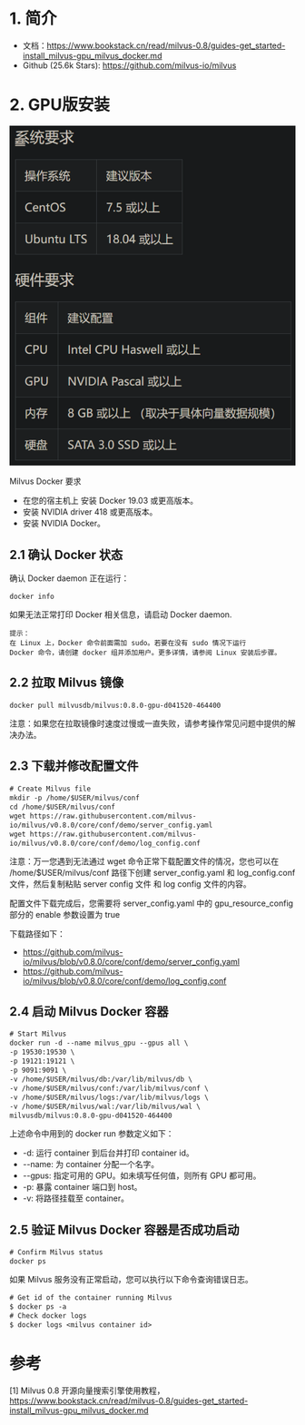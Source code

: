# 1. 简介

- 文档：https://www.bookstack.cn/read/milvus-0.8/guides-get_started-install_milvus-gpu_milvus_docker.md
- Github (25.6k Stars): https://github.com/milvus-io/milvus

# 2. GPU版安装

![](.12_milvus_images/安装要求.png)

Milvus Docker 要求
- 在您的宿主机上 安装 Docker 19.03 或更高版本。
- 安装 NVIDIA driver 418 或更高版本。
- 安装 NVIDIA Docker。

## 2.1 确认 Docker 状态

确认 Docker daemon 正在运行：

```shell
docker info
```

如果无法正常打印 Docker 相关信息，请启动 Docker daemon.

```text
提示：
在 Linux 上，Docker 命令前面需加 sudo。若要在没有 sudo 情况下运行 
Docker 命令，请创建 docker 组并添加用户。更多详情，请参阅 Linux 安装后步骤。
```

## 2.2 拉取 Milvus 镜像

```shell
docker pull milvusdb/milvus:0.8.0-gpu-d041520-464400
```

注意：如果您在拉取镜像时速度过慢或一直失败，请参考操作常见问题中提供的解决办法。

## 2.3 下载并修改配置文件

```shell
# Create Milvus file
mkdir -p /home/$USER/milvus/conf
cd /home/$USER/milvus/conf
wget https://raw.githubusercontent.com/milvus-io/milvus/v0.8.0/core/conf/demo/server_config.yaml
wget https://raw.githubusercontent.com/milvus-io/milvus/v0.8.0/core/conf/demo/log_config.conf
```

注意：万一您遇到无法通过 wget 命令正常下载配置文件的情况，您也可以在 /home/$USER/milvus/conf 路径下创建 
server_config.yaml 和 log_config.conf 文件，然后复制粘贴 server config 文件 和 log config 文件的内容。

配置文件下载完成后，您需要将 server_config.yaml 中的 gpu_resource_config 部分的 enable 参数设置为 true

下载路径如下：
- https://github.com/milvus-io/milvus/blob/v0.8.0/core/conf/demo/server_config.yaml
- https://github.com/milvus-io/milvus/blob/v0.8.0/core/conf/demo/log_config.conf

## 2.4 启动 Milvus Docker 容器

```shell
# Start Milvus
docker run -d --name milvus_gpu --gpus all \
-p 19530:19530 \
-p 19121:19121 \
-p 9091:9091 \
-v /home/$USER/milvus/db:/var/lib/milvus/db \
-v /home/$USER/milvus/conf:/var/lib/milvus/conf \
-v /home/$USER/milvus/logs:/var/lib/milvus/logs \
-v /home/$USER/milvus/wal:/var/lib/milvus/wal \
milvusdb/milvus:0.8.0-gpu-d041520-464400
```

上述命令中用到的 docker run 参数定义如下：

- -d: 运行 container 到后台并打印 container id。
- --name: 为 container 分配一个名字。
- --gpus: 指定可用的 GPU。如未填写任何值，则所有 GPU 都可用。
- -p: 暴露 container 端口到 host。
- -v: 将路径挂载至 container。

## 2.5 验证 Milvus Docker 容器是否成功启动

```shell
# Confirm Milvus status
docker ps
```

如果 Milvus 服务没有正常启动，您可以执行以下命令查询错误日志。

```shell
# Get id of the container running Milvus
$ docker ps -a
# Check docker logs
$ docker logs <milvus container id>
```

# 参考

[1] Milvus 0.8 开源向量搜索引擎使用教程，https://www.bookstack.cn/read/milvus-0.8/guides-get_started-install_milvus-gpu_milvus_docker.md